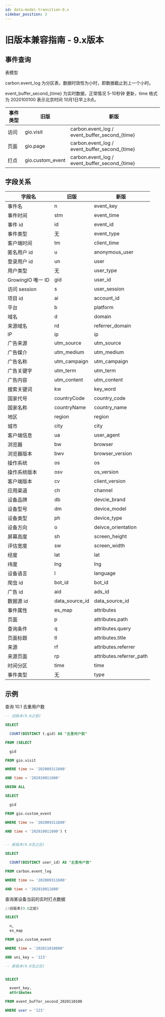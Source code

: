```yaml
---
id: data-model-transition-9.x
sidebar_position: 3
---
```


# 旧版本兼容指南 \- 9.x版本

## 事件查询[](#shi-jian-cha-xun)

表模型[](#biao-mo-xing)

carbon.event_log 为分区表，数据时效性为小时，即数据截止到上一个小时。

event\_buffer\_second_{time} 为实时数据，正常情况 5-10秒钟 更新，time 格式为 2020100100 表示北京时间 10月1日早上8点。

| **事件类型** | **旧版** | **新版** |
| --- | --- | --- |
| 访问  | gio.visit | carbon.event\_log / event\_buffer\_second\_{time} |
| 页面  | gio.page | carbon.event\_log / event\_buffer\_second\_{time} |
| 打点  | gio.custom_event | carbon.event\_log / event\_buffer\_second\_{time} |

## 字段关系[](#zi-duan-guan-xi)

| **字段名** | **旧版** | **新版** |
| --- | --- | --- |
| 事件名 | n   | event_key |
| 事件时间 | stm | event_time |
| 事件 id | id  | event_id |
| 事件类型 | 无   | event_type |
| 客户端时间 | tm  | client_time |
| 匿名用户 id | u   | anonymous_user |
| 登录用户 id | un  | user |
| 用户类型 | 无   | user_type |
| GrowingIO 唯一 ID | gid | user_id |
| 访问 session | s   | user_session |
| 项目 id | ai  | account_id |
| 平台  | b   | platform |
| 域名  | d   | domain |
| 来源域名 | rd  | referrer_domain |
| IP  | ip  | ip  |
| 广告来源 | utm_source | utm_source |
| 广告媒介 | utm_medium | utm_medium |
| 广告名称 | utm_campaign | utm_campaign |
| 广告关键字 | utm_term | utm_term |
| 广告内容 | utm_content | utm_content |
| 搜索关键词 | kw  | key_word |
| 国家代号 | countryCode | country_code |
| 国家名称 | countryName | country_name |
| 地区  | region | region |
| 城市  | city | city |
| 客户端信息 | ua  | user_agent |
| 浏览器 | bw  | browser |
| 浏览器版本 | bwv | browser_version |
| 操作系统 | os  | os  |
| 操作系统版本 | osv | os_version |
| 客户端版本 | cv  | client_version |
| 应用渠道 | ch  | channel |
| 设备品牌 | db  | devcie_brand |
| 设备型号 | dm  | device_model |
| 设备类型 | ph  | device_type |
| 设备方向 | o   | deivce_orientation |
| 屏幕高度 | sh  | screen_height |
| 评估宽度 | sw  | screen_width |
| 经度  | lat | lat |
| 纬度  | lng | lng |
| 设备语言 | l   | language |
| 爬虫 id | bot_id | bot_id |
| 广告 id | aid | ads_id |
| 数据源 id | data\_source\_id | data\_source\_id |
| 事件属性 | es_map | attributes |
| 页面  | p   | attributes.path |
| 查询条件 | q   | attributes.query |
| 页面标题 | tl  | attributes.title |
| 来源  | rf  | attributes.referrer |
| 来源页面 | rp  | attributes.referrer_path |
| 时间分区 | time | time |
| 事件类型 | 无   | type |

## 示例[](#shi-li)

查询 10.1 去重用户数

```sql
-- 旧版本(9.0之前)

SELECT

  COUNT(DISTINCT t.gid) AS "去重用户数"

FROM (SELECT

  gid

FROM gio.visit

WHERE time >= '202009311600'

AND time < '202010011600'

UNION ALL

SELECT

  gid

FROM gio.custom_event

WHERE time >= '202009311600'

AND time < '202010011600') t
​

-- 新版本(9.0及之后)

SELECT

  COUNT(DISTINCT user_id) AS "去重用户数"

FROM carbon.event_log

WHERE time >= '202009311600'

AND time < '202010011600'
```

查询某设备当前的实时打点数据

```sql
//旧版本(9.0之前)

SELECT

  n,
  es_map

FROM gio.custom_event

WHERE time = '202011010000'

AND uni_key = '123'

-- 新版本(9.0及之后)


SELECT

  event_key,
  attributes

FROM event_buffer_second_2020110100

WHERE user = '123'
```
